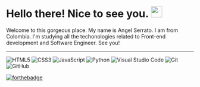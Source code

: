 # Hello there! Nice to see you. <img src="https://emojipedia-us.s3.dualstack.us-west-1.amazonaws.com/thumbs/72/apple/325/speech-balloon_1f4ac.png" width="30px">

Welcome to this gorgeous place. My name is Angel Serrato. I am from Colombia. I'm studying all the techonologies related to Front-end development and Software Engineer. See you!

---

![HTML5](https://img.shields.io/badge/html5-%23E34F26.svg?style=for-the-badge&logo=html5&logoColor=white) ![CSS3](https://img.shields.io/badge/css3-%231572B6.svg?style=for-the-badge&logo=css3&logoColor=white) ![JavaScript](https://img.shields.io/badge/javascript-%23323330.svg?style=for-the-badge&logo=javascript&logoColor=%23F7DF1E) ![Python](https://img.shields.io/badge/python-3670A0?style=for-the-badge&logo=python&logoColor=ffdd54) ![Visual Studio Code](https://img.shields.io/badge/Visual%20Studio%20Code-0078d7.svg?style=for-the-badge&logo=visual-studio-code&logoColor=white) ![Git](https://img.shields.io/badge/git-%23F05033.svg?style=for-the-badge&logo=git&logoColor=white) ![GitHub](https://img.shields.io/badge/github-%23121011.svg?style=for-the-badge&logo=github&logoColor=white) 

[![forthebadge](https://forthebadge.com/images/badges/built-with-love.svg)](https://forthebadge.com)